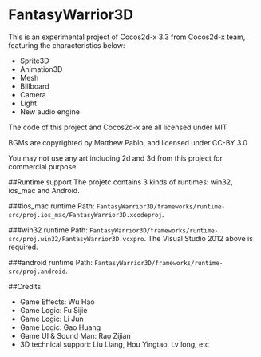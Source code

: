 FantasyWarrior3D
================

This is an experimental project of Cocos2d-x 3.3 from Cocos2d-x team, featuring the characteristics below:
* Sprite3D
* Animation3D
* Mesh
* Billboard
* Camera
* Light
* New audio engine

The code of this project and Cocos2d-x are all licensed under MIT

BGMs are copyrighted by Matthew Pablo, and licensed under CC-BY 3.0

You may not use any art including 2d and 3d from this project for commercial purpose

##Runtime support
The projetc contains 3 kinds of runtimes: win32, ios_mac and Android.

###ios_mac runtime
Path: `FantasyWarrior3D/frameworks/runtime-src/proj.ios_mac/FantasyWarrior3D.xcodeproj`. 

###win32 runtime
Path: `FantasyWarrior3D/frameworks/runtime-src/proj.win32/FantasyWarrior3D.vcxpro`. The Visual Studio 2012 above is required.

###android runtime
Path: `FantasyWarrior3D/frameworks/runtime-src/proj.android`. 

##Credits
* Game Effects: Wu Hao
* Game Logic: Fu Sijie
* Game Logic: Li Jun
* Game Logic: Gao Huang
* Game UI & Sound Man: Rao Zijian
* 3D technical support: Liu Liang, Hou Yingtao, Lv long, etc

